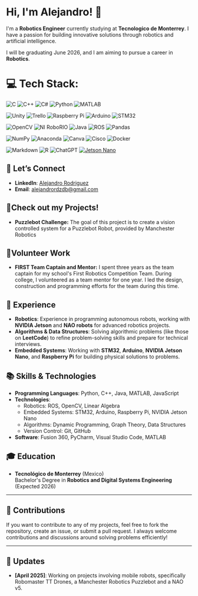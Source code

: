 # Hi, I'm Alejandro! 👋

I'm a **Robotics Engineer** currently studying at **Tecnologico de Monterrey**. I have a passion for building innovative solutions through robotics and artificial intelligence. 

I will be graduating June 2026, and I am aiming to pursue a career in **Robotics**.

# 💻 Tech Stack:

![C](https://img.shields.io/badge/c-%2300599C.svg?style=flat&logo=c&logoColor=white)
![C++](https://img.shields.io/badge/c++-%2300599C.svg?style=flat&logo=c%2B%2B&logoColor=white)
![C#](https://img.shields.io/badge/c%23-%23239120.svg?style=flat&logo=csharp&logoColor=white)
![Python](https://img.shields.io/badge/python-3670A0?style=flat&logo=python&logoColor=ffdd54)
![MATLAB](https://img.shields.io/badge/MATLAB-%23e16737.svg?style=flat&logo=mathworks&logoColor=white)

![Unity](https://img.shields.io/badge/Unity-%23000000.svg?style=flat&logo=unity&logoColor=white)
![Trello](https://img.shields.io/badge/Trello-%23026AA7.svg?style=flat&logo=Trello&logoColor=white)
![Raspberry Pi](https://img.shields.io/badge/-RaspberryPi-C51A4A?style=flat&logo=Raspberry-Pi)
![Arduino](https://img.shields.io/badge/-Arduino-00979D?style=flat&logo=Arduino&logoColor=white)
![STM32](https://img.shields.io/badge/STM32-%230073B3.svg?style=flat&logo=STMicroelectronics&logoColor=white)

![OpenCV](https://img.shields.io/badge/opencv-%23white.svg?style=flat&logo=opencv&logoColor=white)
![NI RoboRIO](https://img.shields.io/badge/NI%20RoboRIO-%230D4BA0.svg?style=flat&logo=national-instruments&logoColor=white)
![Java](https://img.shields.io/badge/java-%23ED8B00.svg?style=flat&logo=java&logoColor=white)
![ROS](https://img.shields.io/badge/ros-%230A0FF9.svg?style=flat&logo=ros&logoColor=white)
![Pandas](https://img.shields.io/badge/pandas-%23150458.svg?style=flat&logo=pandas&logoColor=white)

![NumPy](https://img.shields.io/badge/numpy-%23013243.svg?style=flat&logo=numpy&logoColor=white)
![Anaconda](https://img.shields.io/badge/Anaconda-%2344A833.svg?style=flat&logo=anaconda&logoColor=white)
![Canva](https://img.shields.io/badge/Canva-%2300C4CC.svg?style=flat&logo=Canva&logoColor=white)
![Cisco](https://img.shields.io/badge/cisco-%23049fd9.svg?style=flat&logo=cisco&logoColor=black)
![Docker](https://img.shields.io/badge/docker-%230db7ed.svg?style=flat&logo=docker&logoColor=white)

![Markdown](https://img.shields.io/badge/markdown-%23000000.svg?style=flat&logo=markdown&logoColor=white)
![R](https://img.shields.io/badge/r-%23276DC3.svg?style=flat&logo=r&logoColor=white)
![ChatGPT](https://img.shields.io/badge/ChatGPT-%2310A37F.svg?style=flat&logo=openai&logoColor=white)
[![Jetson Nano](https://img.shields.io/badge/Jetson%20Nano-76B900?style=flat&logo=nvidia&logoColor=white)](https://developer.nvidia.com/embedded/jetson-nano-developer-kit)



## 💬 Let’s Connect
- **LinkedIn**: [Alejandro Rodriguez](www.linkedin.com/in/alejandro-rodríguez-del-bosque-1810a331b)
- **Email**: [alejandrordzdb@gmail.com](mailto:alejandrordzdb@example.com)

## 🤖Check out my Projects!
- **Puzzlebot Challenge:** The goal of this project is to create a vision controlled system for a Puzzlebot Robot, provided by Manchester Robotics

## 🤝Volunteer Work
- **FIRST Team Captain and Mentor:** I spent three years as the team captain for my school's First Robotics Competition Team. During college, I volunteered as a team mentor for one year. I led the design, construction and programming efforts for the team during this time.
  
## 💼 Experience
- **Robotics**: Experience in programming autonomous robots, working with **NVIDIA Jetson** and **NAO robots** for advanced robotics projects.
- **Algorithms & Data Structures**: Solving algorithmic problems (like those on **LeetCode**) to refine problem-solving skills and prepare for technical interviews.
- **Embedded Systems**: Working with **STM32**, **Arduino**, **NVIDIA Jetson Nano**, and **Raspberry Pi** for building physical solutions to problems.

## 📚 Skills & Technologies
- **Programming Languages**: Python, C++, Java, MATLAB, JavaScript
- **Technologies**: 
  - Robotics: ROS, OpenCV, Linear Algebra
  - Embedded Systems: STM32, Arduino, Raspberry Pi, NVIDIA Jetson Nano
  - Algorithms: Dynamic Programming, Graph Theory, Data Structures
  - Version Control: Git, GitHub
- **Software**: Fusion 360, PyCharm, Visual Studio Code, MATLAB

## 🎓 Education
- **Tecnológico de Monterrey** (Mexico)  
  Bachelor's Degree in **Robotics and Digital Systems Engineering** (Expected 2026)
---
## 🔑 Contributions

If you want to contribute to any of my projects, feel free to fork the repository, create an issue, or submit a pull request. I always welcome contributions and discussions around solving problems efficiently!

---

## 📅 Updates
- **[April 2025]**: Working on projects involving mobile robots, specifically Robomaster TT Drones, a Manchester Robotics Puzzlebot and a NAO v5.

